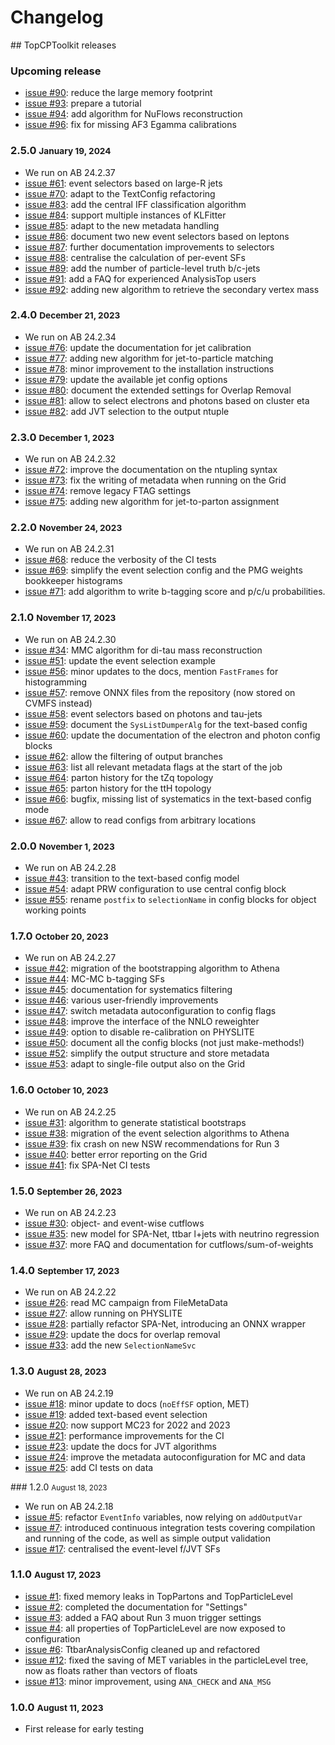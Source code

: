 # Changelog

## TopCPToolkit releases

### Upcoming release

- [issue #90](https://gitlab.cern.ch/atlasphys-top/reco/TopCPToolkit/-/issues/90): reduce the large memory footprint
- [issue #93](https://gitlab.cern.ch/atlasphys-top/reco/TopCPToolkit/-/issues/93): prepare a tutorial
- [issue #94](https://gitlab.cern.ch/atlasphys-top/reco/TopCPToolkit/-/issues/94): add algorithm for NuFlows reconstruction
- [issue #96](https://gitlab.cern.ch/atlasphys-top/reco/TopCPToolkit/-/issues/96): fix for missing AF3 Egamma calibrations

### 2.5.0 <small>January 19, 2024</small>
- We run on AB 24.2.37
- [issue #61](https://gitlab.cern.ch/atlasphys-top/reco/TopCPToolkit/-/issues/61): event selectors based on large-R jets
- [issue #70](https://gitlab.cern.ch/atlasphys-top/reco/TopCPToolkit/-/issues/70): adapt to the TextConfig refactoring
- [issue #83](https://gitlab.cern.ch/atlasphys-top/reco/TopCPToolkit/-/issues/83): add the central IFF classification algorithm
- [issue #84](https://gitlab.cern.ch/atlasphys-top/reco/TopCPToolkit/-/issues/84): support multiple instances of KLFitter
- [issue #85](https://gitlab.cern.ch/atlasphys-top/reco/TopCPToolkit/-/issues/85): adapt to the new metadata handling
- [issue #86](https://gitlab.cern.ch/atlasphys-top/reco/TopCPToolkit/-/issues/86): document two new event selectors based on leptons
- [issue #87](https://gitlab.cern.ch/atlasphys-top/reco/TopCPToolkit/-/issues/87): further documentation improvements to selectors
- [issue #88](https://gitlab.cern.ch/atlasphys-top/reco/TopCPToolkit/-/issues/88): centralise the calculation of per-event SFs
- [issue #89](https://gitlab.cern.ch/atlasphys-top/reco/TopCPToolkit/-/issues/89): add the number of particle-level truth b/c-jets
- [issue #91](https://gitlab.cern.ch/atlasphys-top/reco/TopCPToolkit/-/issues/91): add a FAQ for experienced AnalysisTop users
- [issue #92](https://gitlab.cern.ch/atlasphys-top/reco/TopCPToolkit/-/issues/92): adding new algorithm to retrieve the secondary vertex mass

### 2.4.0 <small>December 21, 2023</small>
- We run on AB 24.2.34
- [issue #76](https://gitlab.cern.ch/atlasphys-top/reco/TopCPToolkit/-/issues/76): update the documentation for jet calibration
- [issue #77](https://gitlab.cern.ch/atlasphys-top/reco/TopCPToolkit/-/issues/77): adding new algorithm for jet-to-particle matching
- [issue #78](https://gitlab.cern.ch/atlasphys-top/reco/TopCPToolkit/-/issues/78): minor improvement to the installation instructions
- [issue #79](https://gitlab.cern.ch/atlasphys-top/reco/TopCPToolkit/-/issues/79): update the available jet config options
- [issue #80](https://gitlab.cern.ch/atlasphys-top/reco/TopCPToolkit/-/issues/80): document the extended settings for Overlap Removal
- [issue #81](https://gitlab.cern.ch/atlasphys-top/reco/TopCPToolkit/-/issues/81): allow to select electrons and photons based on cluster eta
- [issue #82](https://gitlab.cern.ch/atlasphys-top/reco/TopCPToolkit/-/issues/82): add JVT selection to the output ntuple

### 2.3.0 <small>December 1, 2023</small>
- We run on AB 24.2.32
- [issue #72](https://gitlab.cern.ch/atlasphys-top/reco/TopCPToolkit/-/issues/72): improve the documentation on the ntupling syntax
- [issue #73](https://gitlab.cern.ch/atlasphys-top/reco/TopCPToolkit/-/issues/73): fix the writing of metadata when running on the Grid
- [issue #74](https://gitlab.cern.ch/atlasphys-top/reco/TopCPToolkit/-/issues/74): remove legacy FTAG settings
- [issue #75](https://gitlab.cern.ch/atlasphys-top/reco/TopCPToolkit/-/issues/75): adding new algorithm for jet-to-parton assignment

### 2.2.0 <small>November 24, 2023</small>
- We run on AB 24.2.31
- [issue #68](https://gitlab.cern.ch/atlasphys-top/reco/TopCPToolkit/-/issues/68): reduce the verbosity of the CI tests
- [issue #69](https://gitlab.cern.ch/atlasphys-top/reco/TopCPToolkit/-/issues/69): simplify the event selection config and the PMG weights bookkeeper histograms
- [issue #71](https://gitlab.cern.ch/atlasphys-top/reco/TopCPToolkit/-/issues/71): add algorithm to write b-tagging score and p/c/u probabilities.

### 2.1.0 <small>November 17, 2023</small>
- We run on AB 24.2.30
- [issue #34](https://gitlab.cern.ch/atlasphys-top/reco/TopCPToolkit/-/issues/34): MMC algorithm for di-tau mass reconstruction
- [issue #51](https://gitlab.cern.ch/atlasphys-top/reco/TopCPToolkit/-/issues/51): update the event selection example
- [issue #56](https://gitlab.cern.ch/atlasphys-top/reco/TopCPToolkit/-/issues/56): minor updates to the docs, mention `FastFrames` for histogramming
- [issue #57](https://gitlab.cern.ch/atlasphys-top/reco/TopCPToolkit/-/issues/57): remove ONNX files from the repository (now stored on CVMFS instead)
- [issue #58](https://gitlab.cern.ch/atlasphys-top/reco/TopCPToolkit/-/issues/58): event selectors based on photons and tau-jets
- [issue #59](https://gitlab.cern.ch/atlasphys-top/reco/TopCPToolkit/-/issues/59): document the `SysListDumperAlg` for the text-based config
- [issue #60](https://gitlab.cern.ch/atlasphys-top/reco/TopCPToolkit/-/issues/60): update the documentation of the electron and photon config blocks
- [issue #62](https://gitlab.cern.ch/atlasphys-top/reco/TopCPToolkit/-/issues/62): allow the filtering of output branches
- [issue #63](https://gitlab.cern.ch/atlasphys-top/reco/TopCPToolkit/-/issues/63): list all relevant metadata flags at the start of the job
- [issue #64](https://gitlab.cern.ch/atlasphys-top/reco/TopCPToolkit/-/issues/64): parton history for the tZq topology
- [issue #65](https://gitlab.cern.ch/atlasphys-top/reco/TopCPToolkit/-/issues/65): parton history for the ttH topology
- [issue #66](https://gitlab.cern.ch/atlasphys-top/reco/TopCPToolkit/-/issues/66): bugfix, missing list of systematics in the text-based config mode
- [issue #67](https://gitlab.cern.ch/atlasphys-top/reco/TopCPToolkit/-/issues/67): allow to read configs from arbitrary locations

### 2.0.0 <small>November 1, 2023</small>
- We run on AB 24.2.28
- [issue #43](https://gitlab.cern.ch/atlasphys-top/reco/TopCPToolkit/-/issues/43): transition to the text-based config model
- [issue #54](https://gitlab.cern.ch/atlasphys-top/reco/TopCPToolkit/-/issues/54): adapt PRW configuration to use central config block
- [issue #55](https://gitlab.cern.ch/atlasphys-top/reco/TopCPToolkit/-/issues/55): rename `postfix` to `selectionName` in config blocks for object working points

### 1.7.0 <small>October 20, 2023</small>
- We run on AB 24.2.27
- [issue #42](https://gitlab.cern.ch/atlasphys-top/reco/TopCPToolkit/-/issues/42): migration of the bootstrapping algorithm to Athena
- [issue #44](https://gitlab.cern.ch/atlasphys-top/reco/TopCPToolkit/-/issues/44): MC-MC b-tagging SFs
- [issue #45](https://gitlab.cern.ch/atlasphys-top/reco/TopCPToolkit/-/issues/45): documentation for systematics filtering
- [issue #46](https://gitlab.cern.ch/atlasphys-top/reco/TopCPToolkit/-/issues/46): various user-friendly improvements
- [issue #47](https://gitlab.cern.ch/atlasphys-top/reco/TopCPToolkit/-/issues/47): switch metadata autoconfiguration to config flags
- [issue #48](https://gitlab.cern.ch/atlasphys-top/reco/TopCPToolkit/-/issues/48): improve the interface of the NNLO reweighter
- [issue #49](https://gitlab.cern.ch/atlasphys-top/reco/TopCPToolkit/-/issues/49): option to disable re-calibration on PHYSLITE
- [issue #50](https://gitlab.cern.ch/atlasphys-top/reco/TopCPToolkit/-/issues/50): document all the config blocks (not just make-methods!)
- [issue #52](https://gitlab.cern.ch/atlasphys-top/reco/TopCPToolkit/-/issues/52): simplify the output structure and store metadata
- [issue #53](https://gitlab.cern.ch/atlasphys-top/reco/TopCPToolkit/-/issues/53): adapt to single-file output also on the Grid


### 1.6.0 <small>October 10, 2023</small>

- We run on AB 24.2.25
- [issue #31](https://gitlab.cern.ch/atlasphys-top/reco/TopCPToolkit/-/issues/31): algorithm to generate statistical bootstraps
- [issue #38](https://gitlab.cern.ch/atlasphys-top/reco/TopCPToolkit/-/issues/38): migration of the event selection algorithms to Athena
- [issue #39](https://gitlab.cern.ch/atlasphys-top/reco/TopCPToolkit/-/issues/39): fix crash on new NSW recommendations for Run 3
- [issue #40](https://gitlab.cern.ch/atlasphys-top/reco/TopCPToolkit/-/issues/40): better error reporting on the Grid
- [issue #41](https://gitlab.cern.ch/atlasphys-top/reco/TopCPToolkit/-/issues/41): fix SPA-Net CI tests

### 1.5.0 <small>September 26, 2023</small>

- We run on AB 24.2.23
- [issue #30](https://gitlab.cern.ch/atlasphys-top/reco/TopCPToolkit/-/issues/30): object- and event-wise cutflows
- [issue #35](https://gitlab.cern.ch/atlasphys-top/reco/TopCPToolkit/-/issues/35): new model for SPA-Net, ttbar l+jets with neutrino regression
- [issue #37](https://gitlab.cern.ch/atlasphys-top/reco/TopCPToolkit/-/issues/37): more FAQ and documentation for cutflows/sum-of-weights


### 1.4.0 <small>September 17, 2023</small>

- We run on AB 24.2.22
- [issue #26](https://gitlab.cern.ch/atlasphys-top/reco/TopCPToolkit/-/issues/26): read MC campaign from FileMetaData
- [issue #27](https://gitlab.cern.ch/atlasphys-top/reco/TopCPToolkit/-/issues/27): allow running on PHYSLITE
- [issue #28](https://gitlab.cern.ch/atlasphys-top/reco/TopCPToolkit/-/issues/28): partially refactor SPA-Net, introducing an ONNX wrapper
- [issue #29](https://gitlab.cern.ch/atlasphys-top/reco/TopCPToolkit/-/issues/29): update the docs for overlap removal
- [issue #33](https://gitlab.cern.ch/atlasphys-top/reco/TopCPToolkit/-/issues/33): add the new `SelectionNameSvc`

### 1.3.0 <small>August 28, 2023</small>

- We run on AB 24.2.19
- [issue #18](https://gitlab.cern.ch/atlasphys-top/reco/TopCPToolkit/-/issues/18): minor update to docs (`noEffSF` option, MET)
- [issue #19](https://gitlab.cern.ch/atlasphys-top/reco/TopCPToolkit/-/issues/19): added text-based event selection
- [issue #20](https://gitlab.cern.ch/atlasphys-top/reco/TopCPToolkit/-/issues/20): now support MC23 for 2022 and 2023
- [issue #21](https://gitlab.cern.ch/atlasphys-top/reco/TopCPToolkit/-/issues/21): performance improvements for the CI
- [issue #23](https://gitlab.cern.ch/atlasphys-top/reco/TopCPToolkit/-/issues/23): update the docs for JVT algorithms
- [issue #24](https://gitlab.cern.ch/atlasphys-top/reco/TopCPToolkit/-/issues/24): improve the metadata autoconfiguration for MC and data
- [issue #25](https://gitlab.cern.ch/atlasphys-top/reco/TopCPToolkit/-/issues/25): add CI tests on data

### 1.2.0 <small>August 18, 2023</small>

- We run on AB 24.2.18
- [issue #5](https://gitlab.cern.ch/atlasphys-top/reco/TopCPToolkit/-/issues/5): refactor `EventInfo` variables, now relying on `addOutputVar`
- [issue #7](https://gitlab.cern.ch/atlasphys-top/reco/TopCPToolkit/-/issues/7): introduced continuous integration tests covering compilation and running of the code, as well as simple output validation
- [issue #17](https://gitlab.cern.ch/atlasphys-top/reco/TopCPToolkit/-/issues/17): centralised the event-level f/JVT SFs

### 1.1.0 <small>August 17, 2023</small>

- [issue #1](https://gitlab.cern.ch/atlasphys-top/reco/TopCPToolkit/-/issues/1): fixed memory leaks in TopPartons and TopParticleLevel
- [issue #2](https://gitlab.cern.ch/atlasphys-top/reco/TopCPToolkit/-/issues/2): completed the documentation for "Settings"
- [issue #3](https://gitlab.cern.ch/atlasphys-top/reco/TopCPToolkit/-/issues/3): added a FAQ about Run 3 muon trigger settings
- [issue #4](https://gitlab.cern.ch/atlasphys-top/reco/TopCPToolkit/-/issues/4): all properties of TopParticleLevel are now exposed to configuration
- [issue #6](https://gitlab.cern.ch/atlasphys-top/reco/TopCPToolkit/-/issues/6): TtbarAnalysisConfig cleaned up and refactored
- [issue #12](https://gitlab.cern.ch/atlasphys-top/reco/TopCPToolkit/-/issues/12): fixed the saving of MET variables in the particleLevel tree, now as floats rather than vectors of floats
- [issue #13](https://gitlab.cern.ch/atlasphys-top/reco/TopCPToolkit/-/issues/13): minor improvement, using `ANA_CHECK` and `ANA_MSG`

### 1.0.0 <small>August 11, 2023</small>

- First release for early testing